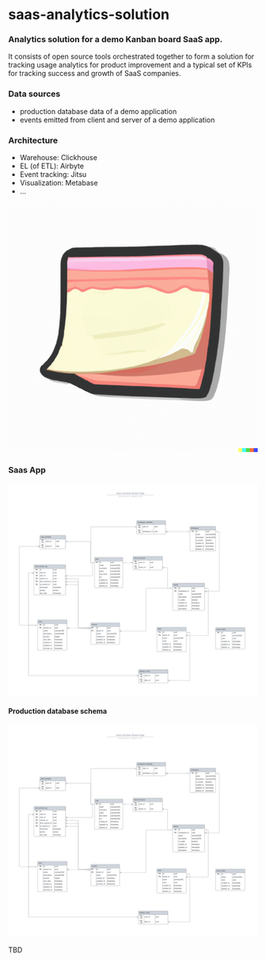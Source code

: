 # saas-analytics-solution

### Analytics solution for a demo Kanban board SaaS app.

It consists of open source tools orchestrated together to form a solution for tracking usage analytics for product improvement
and a typical set of KPIs for tracking success and growth of SaaS companies.

### Data sources
- production database data of a demo application
- events emitted from client and server of a demo application

### Architecture

- Warehouse: Clickhouse
- EL (of ETL): Airbyte
- Event tracking: Jitsu
- Visualization: Metabase
- ...

![architecture diagram](saas-app/app/kandy/public/favicon.ico)

### Saas App

![logo](diagrams/Database%20schema.png)

#### Production database schema

![database schema](diagrams/Database%20schema.png)

TBD
